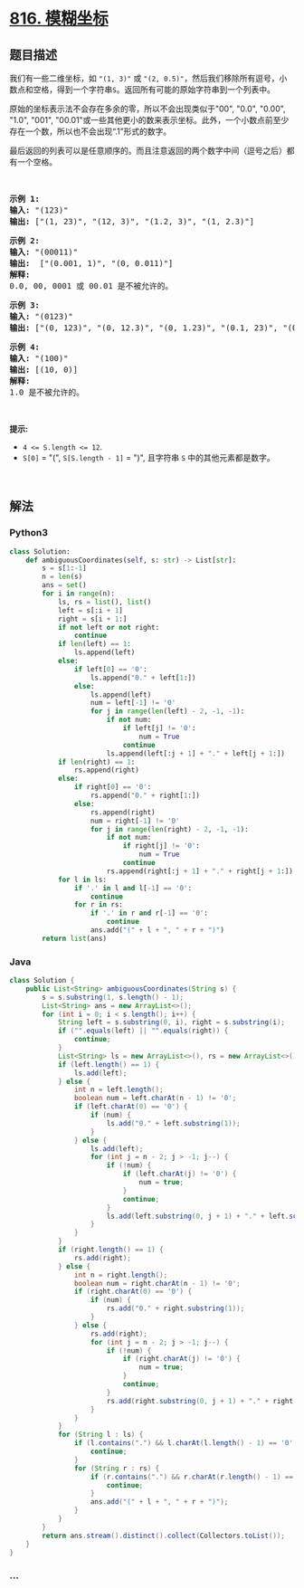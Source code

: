 # [816. 模糊坐标](https://leetcode-cn.com/problems/ambiguous-coordinates)



## 题目描述

<!-- 这里写题目描述 -->

<p>我们有一些二维坐标，如&nbsp;<code>&quot;(1, 3)&quot;</code>&nbsp;或&nbsp;<code>&quot;(2, 0.5)&quot;</code>，然后我们移除所有逗号，小数点和空格，得到一个字符串<code>S</code>。返回所有可能的原始字符串到一个列表中。</p>

<p>原始的坐标表示法不会存在多余的零，所以不会出现类似于&quot;00&quot;, &quot;0.0&quot;, &quot;0.00&quot;, &quot;1.0&quot;, &quot;001&quot;, &quot;00.01&quot;或一些其他更小的数来表示坐标。此外，一个小数点前至少存在一个数，所以也不会出现&ldquo;.1&rdquo;形式的数字。</p>

<p>最后返回的列表可以是任意顺序的。而且注意返回的两个数字中间（逗号之后）都有一个空格。</p>

<p>&nbsp;</p>

<pre>
<strong>示例 1:</strong>
<strong>输入:</strong> &quot;(123)&quot;
<strong>输出:</strong> [&quot;(1, 23)&quot;, &quot;(12, 3)&quot;, &quot;(1.2, 3)&quot;, &quot;(1, 2.3)&quot;]
</pre>

<pre>
<strong>示例 2:</strong>
<strong>输入:</strong> &quot;(00011)&quot;
<strong>输出:</strong> &nbsp;[&quot;(0.001, 1)&quot;, &quot;(0, 0.011)&quot;]
<strong>解释:</strong> 
0.0, 00, 0001 或 00.01 是不被允许的。
</pre>

<pre>
<strong>示例 3:</strong>
<strong>输入:</strong> &quot;(0123)&quot;
<strong>输出:</strong> [&quot;(0, 123)&quot;, &quot;(0, 12.3)&quot;, &quot;(0, 1.23)&quot;, &quot;(0.1, 23)&quot;, &quot;(0.1, 2.3)&quot;, &quot;(0.12, 3)&quot;]
</pre>

<pre>
<strong>示例 4:</strong>
<strong>输入:</strong> &quot;(100)&quot;
<strong>输出:</strong> [(10, 0)]
<strong>解释:</strong> 
1.0 是不被允许的。
</pre>

<p>&nbsp;</p>

<p><strong>提示: </strong></p>

<ul>
	<li><code>4 &lt;= S.length &lt;= 12</code>.</li>
	<li><code>S[0]</code> = &quot;(&quot;, <code>S[S.length - 1]</code> = &quot;)&quot;, 且字符串&nbsp;<code>S</code>&nbsp;中的其他元素都是数字。</li>
</ul>

<p>&nbsp;</p>


## 解法

<!-- 这里可写通用的实现逻辑 -->

<!-- tabs:start -->

### **Python3**

<!-- 这里可写当前语言的特殊实现逻辑 -->

```python
class Solution:
    def ambiguousCoordinates(self, s: str) -> List[str]:
        s = s[1:-1]
        n = len(s)
        ans = set()
        for i in range(n):
            ls, rs = list(), list()
            left = s[:i + 1]
            right = s[i + 1:]
            if not left or not right:
                continue
            if len(left) == 1:
                ls.append(left)
            else:
                if left[0] == '0':
                    ls.append("0." + left[1:])
                else:
                    ls.append(left)
                    num = left[-1] != '0'
                    for j in range(len(left) - 2, -1, -1):
                        if not num:
                            if left[j] != '0':
                                num = True
                            continue
                        ls.append(left[:j + 1] + "." + left[j + 1:])
            if len(right) == 1:
                rs.append(right)
            else:
                if right[0] == '0':
                    rs.append("0." + right[1:])
                else:
                    rs.append(right)
                    num = right[-1] != '0'
                    for j in range(len(right) - 2, -1, -1):
                        if not num:
                            if right[j] != '0':
                                num = True
                            continue
                        rs.append(right[:j + 1] + "." + right[j + 1:])
            for l in ls:
                if '.' in l and l[-1] == '0':
                    continue     
                for r in rs:
                    if '.' in r and r[-1] == '0':
                        continue
                    ans.add("(" + l + ", " + r + ")")
        return list(ans)
```

### **Java**

<!-- 这里可写当前语言的特殊实现逻辑 -->

```java
class Solution {
    public List<String> ambiguousCoordinates(String s) {
        s = s.substring(1, s.length() - 1);
        List<String> ans = new ArrayList<>();
        for (int i = 0; i < s.length(); i++) {
            String left = s.substring(0, i), right = s.substring(i);
            if ("".equals(left) || "".equals(right)) {
                continue;
            }
            List<String> ls = new ArrayList<>(), rs = new ArrayList<>();
            if (left.length() == 1) {
                ls.add(left);
            } else {
                int n = left.length();
                boolean num = left.charAt(n - 1) != '0';
                if (left.charAt(0) == '0') {
                    if (num) {
                        ls.add("0." + left.substring(1));
                    }
                } else {
                    ls.add(left);
                    for (int j = n - 2; j > -1; j--) {
                        if (!num) {
                            if (left.charAt(j) != '0') {
                                num = true;
                            }
                            continue;
                        }
                        ls.add(left.substring(0, j + 1) + "." + left.substring(j + 1));
                    }
                }
            }
            if (right.length() == 1) {
                rs.add(right);
            } else {
                int n = right.length();
                boolean num = right.charAt(n - 1) != '0';
                if (right.charAt(0) == '0') {
                    if (num) {
                        rs.add("0." + right.substring(1));
                    }
                } else {
                    rs.add(right);
                    for (int j = n - 2; j > -1; j--) {
                        if (!num) {
                            if (right.charAt(j) != '0') {
                                num = true;
                            }
                            continue;
                        }
                        rs.add(right.substring(0, j + 1) + "." + right.substring(j + 1));
                    }
                }
            }
            for (String l : ls) {
                if (l.contains(".") && l.charAt(l.length() - 1) == '0') {
                    continue;
                }
                for (String r : rs) {
                    if (r.contains(".") && r.charAt(r.length() - 1) == '0') {
                        continue;
                    }
                    ans.add("(" + l + ", " + r + ")");
                }
            }
        }
        return ans.stream().distinct().collect(Collectors.toList());
    }
}
```

### **...**

```

```

<!-- tabs:end -->
